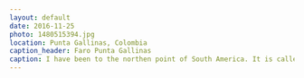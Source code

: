 ```yaml
---
layout: default
date: 2016-11-25
photo: 1480515394.jpg
location: Punta Gallinas, Colombia
caption_header: Faro Punta Gallinas
caption: I have been to the northen point of South America. It is called the Punta Gallinas. There is nothing there except an iron light towewer, a small house and a rocky beach.
---
```

